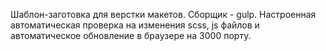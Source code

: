 Шаблон-заготовка для верстки макетов. Сборщик - gulp. Настроенная автоматическая проверка на изменения scss, js файлов и автоматическое обновление в браузере на 3000 порту.